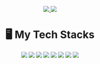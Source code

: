 <div align="center">
  <a href="https://git.io/typing-svg">
    <img src="https://readme-typing-svg.herokuapp.com/?lines=사용자경험을+중요시하는,;협업과+소통을+통해+날마다+성장하는,;프론트앤드+개발자입니다!+💻✨&center=true&size=20">
  </a>
<img src="https://capsule-render.vercel.app/api?type=waving&color=auto&height=300&section=header&text=Front-End%20Developer&fontSize=60" />
</div>

# <div align="center">🖥️ My Tech Stacks
<div align="center">
<img src="https://img.shields.io/badge/html5-E34F26?style=for-the-badge&logo=html5&logoColor=white">
<img src="https://img.shields.io/badge/css-1572B6?style=for-the-badge&logo=css3&logoColor=white">
<img src="https://img.shields.io/badge/javascript-F7DF1E?style=for-the-badge&logo=javascript&logoColor=black">
<img src="https://img.shields.io/badge/jquery-0769AD?style=for-the-badge&logo=jquery&logoColor=white">
<img src="https://img.shields.io/badge/node.js-339933?style=for-the-badge&logo=Node.js&logoColor=white">
<img src="https://img.shields.io/badge/react-61DAFB?style=for-the-badge&logo=react&logoColor=black">
<img src="https://img.shields.io/badge/express-000000?style=for-the-badge&logo=express&logoColor=white">
<img src="https://img.shields.io/badge/git-F05032?style=for-the-badge&logo=git&logoColor=white">
</div>
</div>

</div>

